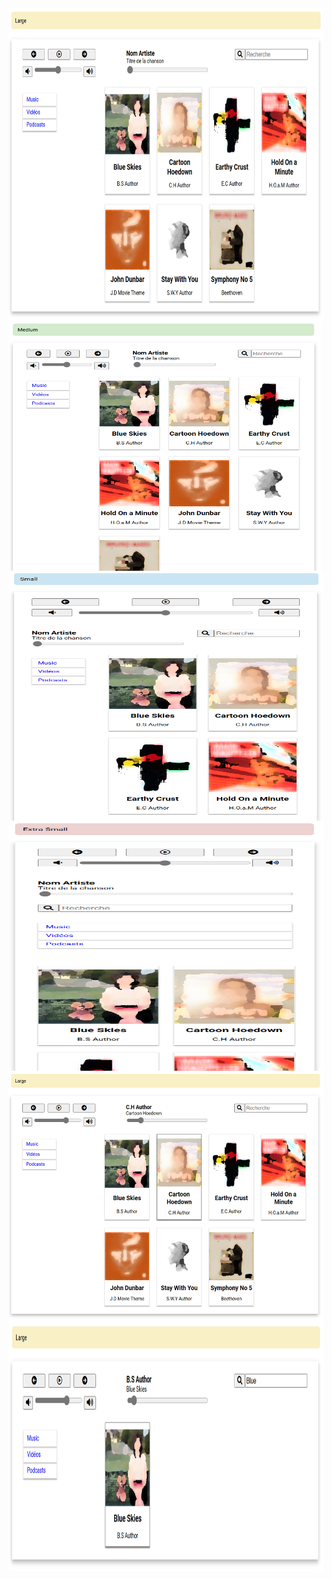 <img align="center" src="./previews/Large.png" width="600" height="500" />
<img align="center" src="./previews/Medium.PNG" width="500" height="400" />
<img align="center" src="./previews/Small.PNG" width="600" height="400" />
<img align="center" src="./previews/Extra_Small.PNG" width="600" height="400" />
<img align="center" src="./previews/Play.PNG" width="600" height="400" />
<img align="center" src="./previews/Research.PNG" width="600" height="400" />


